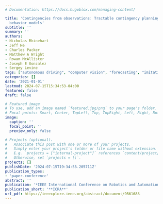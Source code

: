 ```yaml
---
# Documentation: https://docs.hugoblox.com/managing-content/

title: 'Contingencies from observations: Tractable contingency planning with learned
  behavior models'
subtitle: ''
summary: ''
authors:
- Nicholas Rhinehart
- Jeff He
- Charles Packer
- Matthew A Wright
- Rowan McAllister
- Joseph E Gonzalez
- Sergey Levine
tags: ["autonomous driving", "computer vision", "forecasting", "imitation learning", "machine learning", "model-based control", "robotics"]
categories: []
date: '2021-01-01'
lastmod: 2024-07-15T15:34:53-04:00
featured: false
draft: false

# Featured image
# To use, add an image named `featured.jpg/png` to your page's folder.
# Focal points: Smart, Center, TopLeft, Top, TopRight, Left, Right, BottomLeft, Bottom, BottomRight.
image:
  caption: ''
  focal_point: ''
  preview_only: false

# Projects (optional).
#   Associate this post with one or more of your projects.
#   Simply enter your project's folder or file name without extension.
#   E.g. `projects = ["internal-project"]` references `content/project/deep-learning/index.md`.
#   Otherwise, set `projects = []`.
projects: []
publishDate: '2024-07-15T19:34:53.205711Z'
publication_types:
- 'paper-conference'
abstract: ''
publication: '*IEEE International Conference on Robotics and Automation*'
publication_short: '**ICRA**'
url_pdf: https://ieeexplore.ieee.org/abstract/document/9561683
---
```

